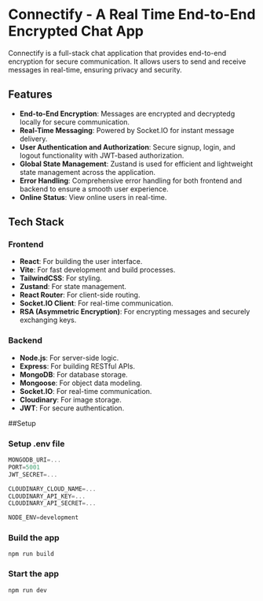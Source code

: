 # Connectify - A Real Time End-to-End Encrypted Chat App

Connectify is a full-stack chat application that provides end-to-end encryption for secure communication. It allows users to send and receive messages in real-time, ensuring privacy and security.


## Features

- **End-to-End Encryption**: Messages are encrypted and decryptedg locally for secure communication.
- **Real-Time Messaging**: Powered by Socket.IO for instant message delivery.
- **User Authentication and Authorization**: Secure signup, login, and logout functionality with JWT-based authorization.
- **Global State Management**: Zustand is used for efficient and lightweight state management across the application.
- **Error Handling**: Comprehensive error handling for both frontend and backend to ensure a smooth user experience.
- **Online Status**: View online users in real-time.


## Tech Stack

### Frontend
- **React**: For building the user interface.
- **Vite**: For fast development and build processes.
- **TailwindCSS**: For styling.
- **Zustand**: For state management.
- **React Router**: For client-side routing.
- **Socket.IO Client**: For real-time communication.
- **RSA (Asymmetric Encryption)**: For encrypting messages and securely exchanging keys.

### Backend
- **Node.js**: For server-side logic.
- **Express**: For building RESTful APIs.
- **MongoDB**: For database storage.
- **Mongoose**: For object data modeling.
- **Socket.IO**: For real-time communication.
- **Cloudinary**: For image storage.
- **JWT**: For secure authentication.

##Setup

### Setup .env file

```js
MONGODB_URI=...
PORT=5001
JWT_SECRET=...

CLOUDINARY_CLOUD_NAME=...
CLOUDINARY_API_KEY=...
CLOUDINARY_API_SECRET=...

NODE_ENV=development
```

### Build the app

```shell
npm run build
```

### Start the app

```shell
npm run dev
```
